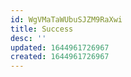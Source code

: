 ```yaml
---
id: WgVMaTaWUbuSJZM9RaXwi
title: Success
desc: ''
updated: 1644961726967
created: 1644961726967
---
```


